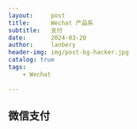 ```yaml
---
layout:     post
title:      Wechat 产品系
subtitle:   支付
date:       2024-03-20
author:     lanbery
header-img: img/post-bg-hacker.jpg
catalog: true
tags:
    - Wechat
    
---
```


## 微信支付